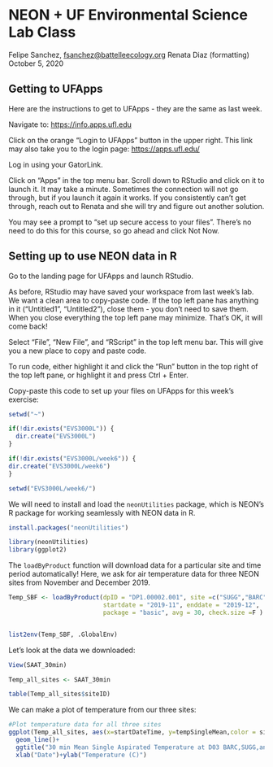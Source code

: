 NEON + UF Environmental Science Lab Class
================
Felipe Sanchez, <fsanchez@battelleecology.org> Renata Diaz (formatting)
October 5, 2020

## Getting to UFApps

Here are the instructions to get to UFApps - they are the same as last
week.

Navigate to: <https://info.apps.ufl.edu>

Click on the orange “Login to UFApps” button in the upper right. This
link may also take you to the login page: <https://apps.ufl.edu/>

Log in using your GatorLink.

Click on “Apps” in the top menu bar. Scroll down to RStudio and click on
it to launch it. It may take a minute. Sometimes the connection will not
go through, but if you launch it again it works. If you consistently
can’t get through, reach out to Renata and she will try and figure out
another solution.

You may see a prompt to “set up secure access to your files”. There’s no
need to do this for this course, so go ahead and click Not Now.

## Setting up to use NEON data in R

Go to the landing page for UFApps and launch RStudio.

As before, RStudio may have saved your workspace from last week’s lab.
We want a clean area to copy-paste code. If the top left pane has
anything in it (“Untitled1”, “Untitled2”), close them - you don’t need
to save them. When you close everything the top left pane may minimize.
That’s OK, it will come back\!

Select “File”, “New File”, and “RScript” in the top left menu bar. This
will give you a new place to copy and paste code.

To run code, either highlight it and click the “Run” button in the top
right of the top left pane, or highlight it and press Ctrl + Enter.

Copy-paste this code to set up your files on UFApps for this week’s
exercise:

``` r
setwd("~")

if(!dir.exists("EVS3000L")) {
  dir.create("EVS3000L")
}

if(!dir.exists("EVS3000L/week6")) {
dir.create("EVS3000L/week6")
}

setwd("EVS3000L/week6/")
```

We will need to install and load the `neonUtilities` package, which is
NEON’s R package for working seamlessly with NEON data in R.

``` r
install.packages("neonUtilities")
```

``` r
library(neonUtilities)
library(ggplot2)
```

The `loadByProduct` function will download data for a particular site
and time period automatically\! Here, we ask for air temperature data
for three NEON sites from November and December 2019.

``` r
Temp_SBF <- loadByProduct(dpID = "DP1.00002.001", site =c("SUGG","BARC","FLNT"),
                          startdate = "2019-11", enddate = "2019-12",
                          package = "basic", avg = 30, check.size =F )


list2env(Temp_SBF, .GlobalEnv)
```

Let’s look at the data we downloaded:

``` r
View(SAAT_30min)

Temp_all_sites <- SAAT_30min

table(Temp_all_sites$siteID)
```

We can make a plot of temperature from our three sites:

``` r
#Plot temperature data for all three sites
ggplot(Temp_all_sites, aes(x=startDateTime, y=tempSingleMean,color = siteID))+
  geom_line()+
  ggtitle("30 min Mean Single Aspirated Temperature at D03 BARC,SUGG,and FLNT sites")+
  xlab("Date")+ylab("Temperature (C)")
```
